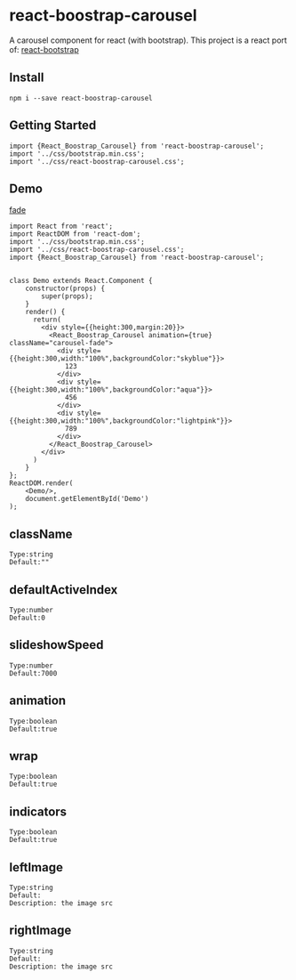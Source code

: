 # react-boostrap-carousel
A carousel component for react (with bootstrap).
This project is a react port of: [react-bootstrap](http://react-bootstrap.github.io/components.html#carousels)

## Install
```
npm i --save react-boostrap-carousel
```

## Getting Started
```
import {React_Boostrap_Carousel} from 'react-boostrap-carousel';
import '../css/bootstrap.min.css';
import '../css/react-boostrap-carousel.css';
```
## Demo
[fade](http://skycloud1030.github.io/react-boostrap-carousel/example/React_Boostrap_Carousel.html)
```
import React from 'react';
import ReactDOM from 'react-dom';
import '../css/bootstrap.min.css';
import '../css/react-boostrap-carousel.css';
import {React_Boostrap_Carousel} from 'react-boostrap-carousel';


class Demo extends React.Component {
    constructor(props) {
        super(props);
    }
    render() {
      return(
        <div style={{height:300,margin:20}}>
          <React_Boostrap_Carousel animation={true} className="carousel-fade">
            <div style={{height:300,width:"100%",backgroundColor:"skyblue"}}>
              123
            </div>
            <div style={{height:300,width:"100%",backgroundColor:"aqua"}}>
              456
            </div>
            <div style={{height:300,width:"100%",backgroundColor:"lightpink"}}>
              789
            </div>
          </React_Boostrap_Carousel>
        </div>
      )
    }
};
ReactDOM.render(
    <Demo/>,
    document.getElementById('Demo')
);
```



## className
```
Type:string
Default:""
```

## defaultActiveIndex
```
Type:number
Default:0
```
## slideshowSpeed
```
Type:number
Default:7000
```

## animation
```
Type:boolean
Default:true
```
## wrap
```
Type:boolean
Default:true
```
## indicators
```
Type:boolean
Default:true
```
## leftImage
```
Type:string
Default:
Description: the image src
```
## rightImage
```
Type:string
Default:
Description: the image src
```
